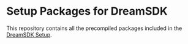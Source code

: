 # Setup Packages for DreamSDK #

This repository contains all the precompiled packages included in the
[DreamSDK Setup](https://www.dreamsdk.org/ "DreamSDK").

